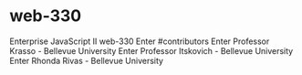 # web-330
Enterprise JavaScript II web-330
Enter #contributors 
Enter Professor Krasso - Bellevue University
Enter Professor Itskovich - Bellevue University
Enter Rhonda Rivas - Bellevue University 
